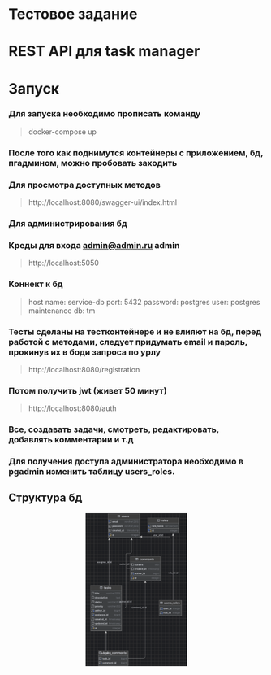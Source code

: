 # Тестовое задание
# REST API для task manager

# Запуск

### Для запуска необходимо прописать команду
> docker-compose up
### После того как поднимутся контейнеры с приложением, бд, пгадмином, можно пробовать заходить

### Для просмотра доступных методов 
> http://localhost:8080/swagger-ui/index.html

### Для администрирования бд
### Креды для входа admin@admin.ru admin
>http://localhost:5050
### Коннект к бд
> host name: service-db
> port: 5432
> password: postgres
> user: postgres
> maintenance db: tm

### Тесты сделаны на тестконтейнере и не влияют на бд, перед работой с методами, следует придумать email и пароль, прокинув их в боди запроса по урлу 
> http://localhost:8080/registration
### Потом получить jwt (живет 50 минут)
> http://localhost:8080/auth

### Все, создавать задачи, смотреть, редактировать, добавлять комментарии и т.д
### Для получения доступа администратора необходимо в pgadmin изменить таблицу users_roles.

## Структура бд
<p align="center">
 <img width="200px" src="src/main/resources/static/images/db.png" alt="qr"/>
</p>

